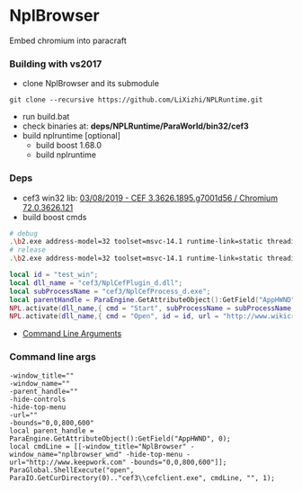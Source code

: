 # NplBrowser
Embed chromium into paracraft

### Building with vs2017
- clone NplBrowser and its submodule
```
git clone --recursive https://github.com/LiXizhi/NPLRuntime.git
```
- run build.bat
- check binaries at: **deps/NPLRuntime/ParaWorld/bin32/cef3**
- build nplruntime [optional]
    - build boost 1.68.0
    - build nplruntime


### Deps
 - cef3 win32 lib: [03/08/2019 - CEF 3.3626.1895.g7001d56 / Chromium 72.0.3626.121](http://opensource.spotify.com/cefbuilds/index.html)
 - build boost cmds
```bash
# debug
.\b2.exe address-model=32 toolset=msvc-14.1 runtime-link=static threading=multi variant=debug --with-thread --with-date_time --with-filesystem --with-system --with-chrono --with-signals --with-serialization --with-iostreams --with-regex stage
# release
.\b2.exe address-model=32 toolset=msvc-14.1 runtime-link=static threading=multi variant=release --with-thread --with-date_time --with-filesystem --with-system --with-chrono --with-signals --with-serialization --with-iostreams --with-regex stage
``` 
```lua
local id = "test_win";
local dll_name = "cef3/NplCefPlugin_d.dll";
local subProcessName = "cef3/NplCefProcess_d.exe";
local parentHandle = ParaEngine.GetAttributeObject():GetField("AppHWND", 0);
NPL.activate(dll_name,{ cmd = "Start", subProcessName = subProcessName, parentHandle = parentHandle, showTitleBar = false, }); 
NPL.activate(dll_name,{ cmd = "Open", id = id, url = "http://www.wikicraft.cn/", withControl = false, x = 0, y = 0, width = 400, height = 300, }); 
```
- [Command Line Arguments](https://bitbucket.org/chromiumembedded/cef/wiki/GeneralUsage#markdown-header-command-line-arguments)
### Command line args
```
-window_title=""
-window_name=""
-parent_handle=""
-hide-controls
-hide-top-menu
-url=""
-bounds="0,0,800,600"
local parent_handle = ParaEngine.GetAttributeObject():GetField("AppHWND", 0);
local cmdLine = [[-window_title="NplBrowser" -window_name="nplbrowser_wnd" -hide-top-menu -url="http://www.keepwork.com" -bounds="0,0,800,600"]];
ParaGlobal.ShellExecute("open", ParaIO.GetCurDirectory(0).."cef3\\cefclient.exe", cmdLine, "", 1); 
```
